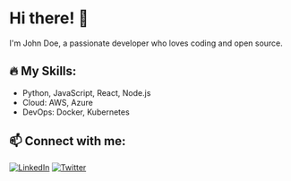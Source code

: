 # Hi there! 👋
I'm John Doe, a passionate developer who loves coding and open source.

## 🔥 My Skills:
- Python, JavaScript, React, Node.js
- Cloud: AWS, Azure
- DevOps: Docker, Kubernetes

## 📫 Connect with me:
[![LinkedIn](https://img.shields.io/badge/LinkedIn-blue?style=for-the-badge&logo=linkedin)](https://linkedin.com/in/johndoe)
[![Twitter](https://img.shields.io/badge/Twitter-blue?style=for-the-badge&logo=twitter)](https://twitter.com/johndoe)
